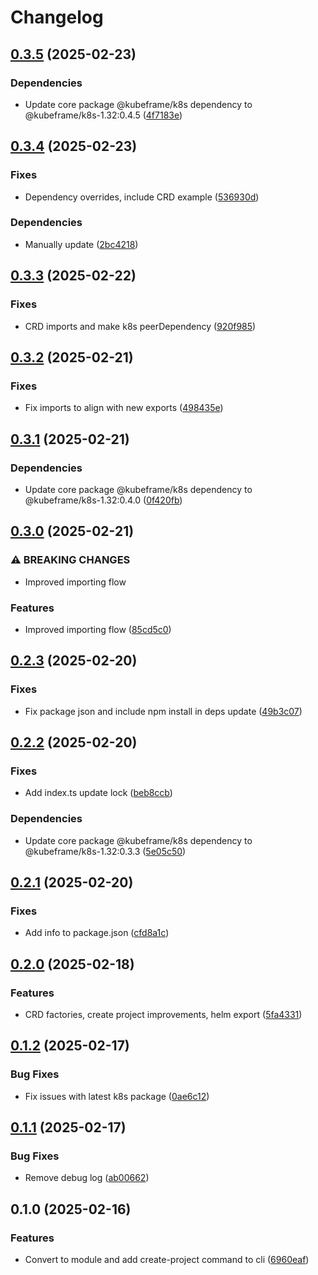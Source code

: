 # Changelog

## [0.3.5](https://github.com/kubeframe/kubeframe/compare/core-v0.3.4...core-v0.3.5) (2025-02-23)


### Dependencies

* Update core package @kubeframe/k8s dependency to @kubeframe/k8s-1.32:0.4.5 ([4f7183e](https://github.com/kubeframe/kubeframe/commit/4f7183e231b988696611816aa42fe302232b99a9))

## [0.3.4](https://github.com/kubeframe/kubeframe/compare/core-v0.3.3...core-v0.3.4) (2025-02-23)


### Fixes

* Dependency overrides, include CRD example ([536930d](https://github.com/kubeframe/kubeframe/commit/536930da09dfccfc7374eaa7e4e1564e0ef23cd8))


### Dependencies

* Manually update ([2bc4218](https://github.com/kubeframe/kubeframe/commit/2bc421807bd9589a234be9ba929ed04468560e47))

## [0.3.3](https://github.com/kubeframe/kubeframe/compare/core-v0.3.2...core-v0.3.3) (2025-02-22)


### Fixes

* CRD imports and make k8s peerDependency ([920f985](https://github.com/kubeframe/kubeframe/commit/920f985b36c9ce9ced17911e478efc2e01d5b56c))

## [0.3.2](https://github.com/kubeframe/kubeframe/compare/core-v0.3.1...core-v0.3.2) (2025-02-21)


### Fixes

* Fix imports to align with new exports ([498435e](https://github.com/kubeframe/kubeframe/commit/498435ea6ca719070a97af3324f6b0a10c5c56ef))

## [0.3.1](https://github.com/kubeframe/kubeframe/compare/core-v0.3.0...core-v0.3.1) (2025-02-21)


### Dependencies

* Update core package @kubeframe/k8s dependency to @kubeframe/k8s-1.32:0.4.0 ([0f420fb](https://github.com/kubeframe/kubeframe/commit/0f420fb52e2b1fb895f8c8b5b141dbfc28b0ff04))

## [0.3.0](https://github.com/kubeframe/kubeframe/compare/core-v0.2.3...core-v0.3.0) (2025-02-21)


### ⚠ BREAKING CHANGES

* Improved importing flow

### Features

* Improved importing flow ([85cd5c0](https://github.com/kubeframe/kubeframe/commit/85cd5c03e007f58fe11018436043ad5064d0b515))

## [0.2.3](https://github.com/kubeframe/kubeframe/compare/core-v0.2.2...core-v0.2.3) (2025-02-20)


### Fixes

* Fix package json and include npm install in deps update ([49b3c07](https://github.com/kubeframe/kubeframe/commit/49b3c07cd908f28fe63e61a8da94fb300bf3d32e))

## [0.2.2](https://github.com/kubeframe/kubeframe/compare/core-v0.2.1...core-v0.2.2) (2025-02-20)


### Fixes

* Add index.ts update lock ([beb8ccb](https://github.com/kubeframe/kubeframe/commit/beb8ccbbc4b7df03e57e03da1c9caab7d96d8fa4))


### Dependencies

* Update core package @kubeframe/k8s dependency to @kubeframe/k8s-1.32:0.3.3 ([5e05c50](https://github.com/kubeframe/kubeframe/commit/5e05c50e0ea9cf09c7abab0bf1224af4092ec422))

## [0.2.1](https://github.com/kubeframe/kubeframe/compare/core-v0.2.0...core-v0.2.1) (2025-02-20)


### Fixes

* Add info to package.json ([cfd8a1c](https://github.com/kubeframe/kubeframe/commit/cfd8a1ce08242609e5d750ed4db21c1e8d47d7e6))

## [0.2.0](https://github.com/kubeframe/kubeframe/compare/core-v0.1.2...core-v0.2.0) (2025-02-18)


### Features

* CRD factories, create project improvements, helm export ([5fa4331](https://github.com/kubeframe/kubeframe/commit/5fa433106b7419f78633bfa9e59e9d03598e254e))

## [0.1.2](https://github.com/kubeframe/kubeframe/compare/core-v0.1.1...core-v0.1.2) (2025-02-17)


### Bug Fixes

* Fix issues with latest k8s package ([0ae6c12](https://github.com/kubeframe/kubeframe/commit/0ae6c129083d41c52f2e425b330111f9aa4e2b04))

## [0.1.1](https://github.com/kubeframe/kubeframe/compare/core-v0.1.0...core-v0.1.1) (2025-02-17)


### Bug Fixes

* Remove debug log ([ab00662](https://github.com/kubeframe/kubeframe/commit/ab00662bbc194c470a158361d1594f14126662df))

## 0.1.0 (2025-02-16)


### Features

* Convert to module and add create-project command to cli ([6960eaf](https://github.com/kubeframe/kubeframe/commit/6960eaf0b3383077338e2d11ef039d2f3793cae9))
